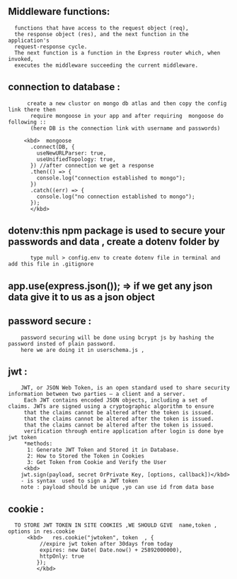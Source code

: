 ## Middleware functions:

      functions that have access to the request object (req),
      the response object (res), and the next function in the application's
      request-response cycle.
      The next function is a function in the Express router which, when invoked,
      executes the middleware succeeding the current middleware.

## connection to database :

          create a new clustor on mongo db atlas and then copy the config link there then
           require mongoose in your app and after requiring  mongoose do following ::
           (here DB is the connection link with username and passwords)

         <kbd>  mongoose
           .connect(DB, {
             useNewURLParser: true,
             useUnifiedTopology: true,
           }) //after connection we get a response
           .then(() => {
             console.log("connection established to mongo");
           })
           .catch((err) => {
             console.log("no connection established to mongo");
           });
           </kbd>

## dotenv:this npm package is used to secure your passwords and data , create a dotenv folder by

           type null > config.env to create dotenv file in terminal and add this file in .gitignore

## app.use(express.json()); => if we get any json data give it to us as a json object

## password secure :

        password securing will be done using bcrypt js by hashing the password insted of plain password.
        here we are doing it in userschema.js ,

## jwt :

        JWT, or JSON Web Token, is an open standard used to share security information between two parties — a client and a server.
         Each JWT contains encoded JSON objects, including a set of claims. JWTs are signed using a cryptographic algorithm to ensure
         that the claims cannot be altered after the token is issued.
         that the claims cannot be altered after the token is issued.
         that the claims cannot be altered after the token is issued.
         verification through entire application after login is done bye jwt token
         *methods:
          1: Generate JWT Token and Stored it in Database.
          2: How to Stored the Token in Cookies
          3: Get Token from Cookie and Verify the User
         <kbd>
        jwt.sign(payload, secret OrPrivate Key, [options, callback])</kbd>
        - is syntax  used to sign a JWT token
        note : payload should be unique ,yo can use id from data base

## cookie :

      TO STORE JWT TOKEN IN SITE COOKIES ,WE SHOULD GIVE  name,token , options in res.cookie
          <kbd>   res.cookie("jwtoken", token  , {
              //expire jwt token after 30days from today
              expires: new Date( Date.now() + 25892000000),
              httpOnly: true
             });
             </kbd>
